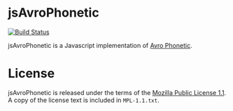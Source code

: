 # jsAvroPhonetic

[![Build Status](https://travis-ci.org/torifat/jsAvroPhonetic.png?branch=master)](https://travis-ci.org/torifat/jsAvroPhonetic)

jsAvroPhonetic is a Javascript implementation of
[Avro Phonetic](www.omicronlab.com/avro-keyboard.html).

# License

jsAvroPhonetic is released under the terms of the
[Mozilla Public License 1.1](http://www.mozilla.org/MPL/1.1/). A copy
of the license text is included in `MPL-1.1.txt`.

